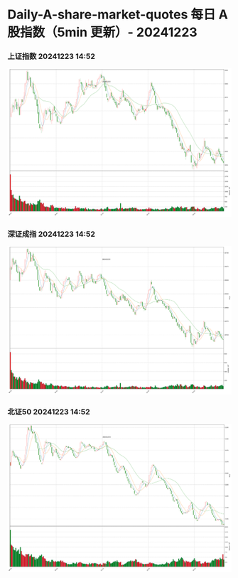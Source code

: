 
# Daily-A-share-market-quotes 每日 A 股指数（5min 更新）- 20241223

### 上证指数 20241223 14:52
![](./fig/2024/12/20241223-sh000001.png)

### 深证成指 20241223 14:52
![](./fig/2024/12/20241223-sz399001.png)

### 北证50 20241223 14:52
![](./fig/2024/12/20241223-bj899050.png)
